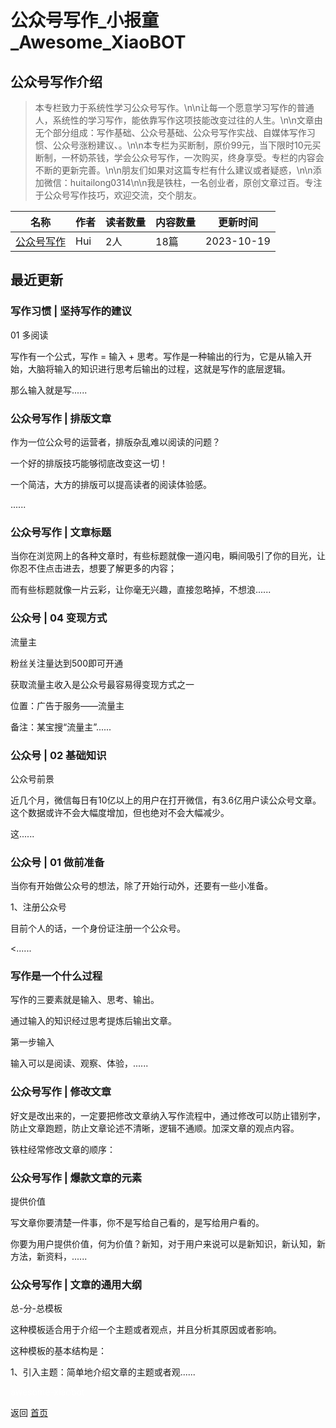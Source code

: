 # 公众号写作_小报童_Awesome_XiaoBOT

## 公众号写作介绍
> 本专栏致力于系统性学习公众号写作。\n\n让每一个愿意学习写作的普通人，系统性的学习写作，能依靠写作这项技能改变过往的人生。\n\n文章由无个部分组成：写作基础、公众号基础、公众号写作实战、自媒体写作习惯、公众号涨粉建议、。\n\n本专栏为买断制，原价99元，当下限时10元买断制，一杯奶茶钱，学会公众号写作，一次购买，终身享受。专栏的内容会不断的更新完善。\n\n朋友们如果对这篇专栏有什么建议或者疑惑，\n\n添加微信：huitailong0314\n\n我是铁柱，一名创业者，原创文章过百。专注于公众号写作技巧，欢迎交流，交个朋友。  
  


|名称|作者|读者数量|内容数量|更新时间|
|---|---|---|---|---|
|[公众号写作](https://xiaobot.net/p/xiezuo666?refer=0b133df9-27dc-423b-8101-639049001c13)|Hui|2人|18篇|2023-10-19|

## 最近更新
### 写作习惯 | 坚持写作的建议

01 多阅读

写作有一个公式，写作 = 输入 + 思考。写作是一种输出的行为，它是从输入开始，大脑将输入的知识进行思考后输出的过程，这就是写作的底层逻辑。

那么输入就是写......

### 公众号写作 | 排版文章

作为一位公众号的运营者，排版杂乱难以阅读的问题？

一个好的排版技巧能够彻底改变这一切！

一个简洁，大方的排版可以提高读者的阅读体验感。

......

### 公众号写作 | 文章标题

当你在浏览网上的各种文章时，有些标题就像一道闪电，瞬间吸引了你的目光，让你忍不住点击进去，想要了解更多的内容；

而有些标题就像一片云彩，让你毫无兴趣，直接忽略掉，不想浪......

### 公众号 | 04 变现方式

流量主

粉丝关注量达到500即可开通

获取流量主收入是公众号最容易得变现方式之一

位置：广告于服务——流量主

备注：某宝搜“流量主”......

### 公众号 | 02 基础知识

公众号前景

近几个月，微信每日有10亿以上的用户在打开微信，有3.6亿用户读公众号文章。这个数据或许不会大幅度增加，但也绝对不会大幅减少。

这......

### 公众号 | 01 做前准备

当你有开始做公众号的想法，除了开始行动外，还要有一些小准备。

1、注册公众号

目前个人的话，一个身份证注册一个公众号。

<......

### 写作是一个什么过程

写作的三要素就是输入、思考、输出。

通过输入的知识经过思考提炼后输出文章。

第一步输入

输入可以是阅读、观察、体验，......

### 公众号写作 | 修改文章

好文是改出来的，一定要把修改文章纳入写作流程中，通过修改可以防止错别字，防止文章跑题，防止文章论述不清晰，逻辑不通顺。加深文章的观点内容。

铁柱经常修改文章的顺序：

### 公众号写作 | 爆款文章的元素

提供价值

写文章你要清楚一件事，你不是写给自己看的，是写给用户看的。

你要为用户提供价值，何为价值？新知，对于用户来说可以是新知识，新认知，新方法，新资料，......

### 公众号写作 | 文章的通用大纲

总-分-总模板

这种模板适合用于介绍一个主题或者观点，并且分析其原因或者影响。

这种模板的基本结构是：

1、引入主题：简单地介绍文章的主题或者观......


<a href="https://github.com/Reno9527/awesome-xiaobot" style="color: white; text-decoration: none;">awesome-xiaobot</a>

返回 [首页](../README.md)
